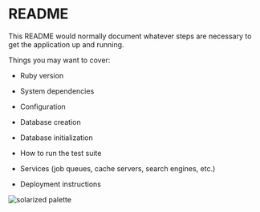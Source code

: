 # README

This README would normally document whatever steps are necessary to get the
application up and running.

Things you may want to cover:

* Ruby version

* System dependencies

* Configuration

* Database creation

* Database initialization

* How to run the test suite

* Services (job queues, cache servers, search engines, etc.)

* Deployment instructions

![solarized palette](https://github.com/altercation/solarized/raw/master/img/solarized-palette.png)
